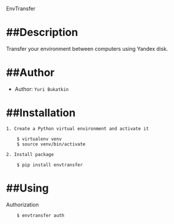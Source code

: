 
EnvTransfer

##Description
===========

Transfer your environment between computers using Yandex disk.

##Author
======

* Author: `Yuri Bukatkin`


##Installation
============

``` 
1. Create a Python virtual environment and activate it

    $ virtualenv venv
    $ source venv/bin/activate

2. Install package

    $ pip install envtransfer
``` 

##Using
=====

  Authorization

``` 
    $ envtransfer auth
``` 

